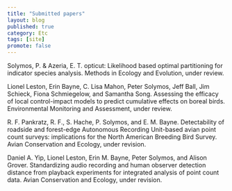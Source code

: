 ```yaml
---
title: "Submitted papers"
layout: blog
published: true
category: Etc
tags: [site]
promote: false
---
```


Solymos, P. & Azeria, E. T.
opticut: Likelihood based optimal partitioning for indicator species analysis.
Methods in Ecology and Evolution, under review.

Lionel Leston, Erin Bayne, C. Lisa Mahon, Peter Solymos, Jeff Ball, Jim Schieck,
Fiona Schmiegelow, and Samantha Song.
Assessing the efficacy of local control-impact models to predict
cumulative effects on boreal birds.
Environmental Monitoring and Assessment, under review.

R. F. Pankratz, R. F., S. Hache, P. Solymos, and E. M. Bayne.
Detectability of roadside and forest-edge Autonomous Recording Unit-based avian point
count surveys: implications for the North American Breeding Bird Survey.
Avian Conservation and Ecology, under revision.

Daniel A. Yip, Lionel Leston, Erin M. Bayne, Peter Solymos, and Alison Grover.
Standardizing audio recording and human observer detection distance from playback
experiments for integrated analysis of point count data.
Avian Conservation and Ecology, under revision.


